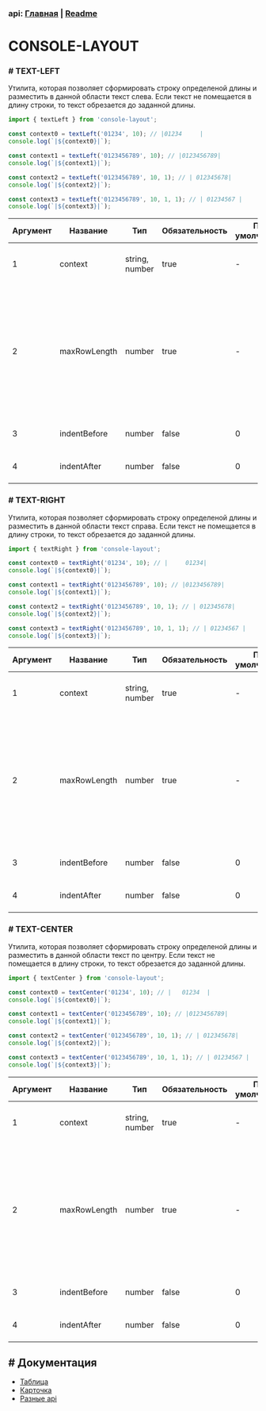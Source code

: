 ### api: [Главная](./../../README.md) | [Readme](./../README-RU.md)

# CONSOLE-LAYOUT

### # TEXT-LEFT

Утилита, которая позволяет сформировать строку определеной длины и разместить в данной области текст слева. Если текст не помещается в длину строки, то текст обрезается до заданной длины.

```ts
import { textLeft } from 'console-layout';

const context0 = textLeft('01234', 10); // |01234     |
console.log(`|${context0}|`);

const context1 = textLeft('0123456789', 10); // |0123456789|
console.log(`|${context1}|`);

const context2 = textLeft('0123456789', 10, 1); // | 012345678|
console.log(`|${context2}|`);

const context3 = textLeft('0123456789', 10, 1, 1); // | 01234567 |
console.log(`|${context3}|`);
```

| Аргумент | Название     | Тип            | Обязательность | По умолчанию | Описание                                                                                                                                 |
| -------- | ------------ | -------------- | -------------- | ------------ | ---------------------------------------------------------------------------------------------------------------------------------------- |
| 1        | context      | string, number | true           | -            | текст, который надо разместить, в строке                                                                                                 |
| 2        | maxRowLength | number         | true           | -            | формирует строку определенной длины, на которой размещается текст. Если текст не помещаетcя, то обрезается результат до указанной длины. |
| 3        | indentBefore | number         | false          | 0            | дополнительный отступ перед текстом                                                                                                      |
| 4        | indentAfter  | number         | false          | 0            | дополнительный отступ после текстом                                                                                                      |

### # TEXT-RIGHT

Утилита, которая позволяет сформировать строку определеной длины и разместить в данной области текст справа. Если текст не помещается в длину строки, то текст обрезается до заданной длины.

```ts
import { textRight } from 'console-layout';

const context0 = textRight('01234', 10); // |     01234|
console.log(`|${context0}|`);

const context1 = textRight('0123456789', 10); // |0123456789|
console.log(`|${context1}|`);

const context2 = textRight('0123456789', 10, 1); // | 012345678|
console.log(`|${context2}|`);

const context3 = textRight('0123456789', 10, 1, 1); // | 01234567 |
console.log(`|${context3}|`);
```

| Аргумент | Название     | Тип            | Обязательность | По умолчанию | Описание                                                                                                                                 |
| -------- | ------------ | -------------- | -------------- | ------------ | ---------------------------------------------------------------------------------------------------------------------------------------- |
| 1        | context      | string, number | true           | -            | текст, который надо разместить, в строке                                                                                                 |
| 2        | maxRowLength | number         | true           | -            | формирует строку определенной длины, на которой размещается текст. Если текст не помещаетcя, то обрезается результат до указанной длины. |
| 3        | indentBefore | number         | false          | 0            | дополнительный отступ перед текстом                                                                                                      |
| 4        | indentAfter  | number         | false          | 0            | дополнительный отступ после текстом                                                                                                      |

### # TEXT-CENTER

Утилита, которая позволяет сформировать строку определеной длины и разместить в данной области текст по центру. Если текст не помещается в длину строки, то текст обрезается до заданной длины.

```ts
import { textCenter } from 'console-layout';

const context0 = textCenter('01234', 10); // |   01234  |
console.log(`|${context0}|`);

const context1 = textCenter('0123456789', 10); // |0123456789|
console.log(`|${context1}|`);

const context2 = textCenter('0123456789', 10, 1); // | 012345678|
console.log(`|${context2}|`);

const context3 = textCenter('0123456789', 10, 1, 1); // | 01234567 |
console.log(`|${context3}|`);
```

| Аргумент | Название     | Тип            | Обязательность | По умолчанию | Описание                                                                                                                                 |
| -------- | ------------ | -------------- | -------------- | ------------ | ---------------------------------------------------------------------------------------------------------------------------------------- |
| 1        | context      | string, number | true           | -            | текст, который надо разместить, в строке                                                                                                 |
| 2        | maxRowLength | number         | true           | -            | формирует строку определенной длины, на которой размещается текст. Если текст не помещаетcя, то обрезается результат до указанной длины. |
| 3        | indentBefore | number         | false          | 0            | дополнительный отступ перед текстом                                                                                                      |
| 4        | indentAfter  | number         | false          | 0            | дополнительный отступ после текстом                                                                                                      |

## # Документация

- [Таблица](./TABLE-RU.md)
- [Карточка](./CARD-RU.md)
- [Разные api](./OTHER-RU.md)
